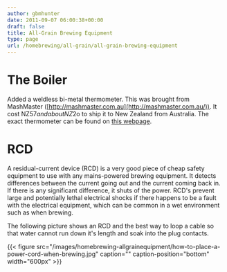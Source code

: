 ```yaml
---
author: gbmhunter
date: 2011-09-07 06:00:38+00:00
draft: false
title: All-Grain Brewing Equipment
type: page
url: /homebrewing/all-grain/all-grain-brewing-equipment
---
```


# The Boiler


Added a weldless bi-metal thermometer. This was brought from MashMaster ([http://mashmaster.com.au](http://mashmaster.com.au/)). It cost NZ$57 and about NZ$2o to ship it to New Zealand from Australia. The exact thermometer can be found on [this webpage](http://mashmaster.com.au/p/923730/weldless-bi-metal-thermometer-3-dial-face--short-thread---for-pots-and-kegs.html).


# RCD


A residual-current device (RCD) is a very good piece of cheap safety equipment to use with any mains-powered brewing equipment. It detects differences between the current going out and the current coming back in. If there is any significant difference, it shuts of the power. RCD's prevent large and potentially lethal electrical shocks if there happens to be a fault with the electrical equipment, which can be common in a wet environment such as when brewing.

The following picture shows an RCD and the best way to loop a cable so that water cannot run down it's length and soak into the plug contacts.

{{< figure src="/images/homebrewing-allgrainequipment/how-to-place-a-power-cord-when-brewing.jpg" caption="" caption-position="bottom" width="600px" >}}
